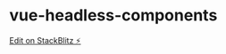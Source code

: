 # vue-headless-components

[Edit on StackBlitz ⚡️](https://stackblitz.com/edit/vue-headless-components)